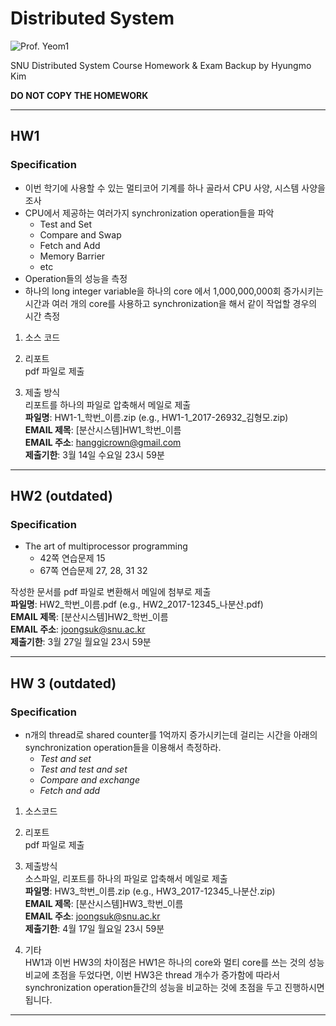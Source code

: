 # Distributed System
![Prof. Yeom1](https://cse.snu.ac.kr/sites/default/files/styles/scale-width-220/public/node--professor/%EC%97%BC%ED%97%8C%EC%98%81%20%20%EA%B5%90%EC%88%98%EB%8B%98_28%20%2811%29_0.jpg)

SNU Distributed System Course Homework & Exam Backup by Hyungmo Kim

**DO NOT COPY THE HOMEWORK**

---

## HW1
### Specification
* 이번 학기에 사용할 수 있는 멀티코어 기계를 하나 골라서 CPU 사양, 시스템 사양을 조사
* CPU에서 제공하는 여러가지 synchronization operation들을 파악
  * Test and Set
  * Compare and Swap
  * Fetch and Add
  * Memory Barrier
  * etc
* Operation들의 성능을 측정
* 하나의 long integer variable을 하나의 core 에서 1,000,000,000회 증가시키는 시간과 여러 개의 core를 사용하고 synchronization을 해서 같이 작업할 경우의 시간 측정

1. 소스 코드

2. 리포트  
pdf 파일로 제출

3. 제출 방식  
리포트를 하나의 파일로 압축해서 메일로 제출  
**파일명**: HW1-1\_학번\_이름.zip (e.g., HW1-1\_2017-26932\_김형모.zip)  
**EMAIL 제목**: [분산시스템]HW1\_학번\_이름  
**EMAIL 주소**: hanggicrown@gmail.com  
**제출기한**: 3월 14일 수요일 23시 59분

---

## HW2 (outdated)
### Specification
* The art of multiprocessor programming
  * 42쪽 연습문제 15
  * 67쪽 연습문제 27, 28, 31 32

작성한 문서를 pdf 파일로 변환해서 메일에 첨부로 제출  
**파일명**: HW2\_학번\_이름.pdf (e.g., HW2\_2017-12345\_나분산.pdf)  
**EMAIL 제목**: [분산시스템]HW2\_학번\_이름  
**EMAIL 주소**: joongsuk@snu.ac.kr  
**제출기한**: 3월 27일 월요일 23시 59분

---

## HW 3 (outdated)
### Specification
* n개의 thread로 shared counter를 1억까지 증가시키는데 걸리는 시간을 아래의 synchronization operation들을 이용해서 측정하라. 
  - *Test and set*
  - *Test and test and set*
  - *Compare and exchange*
  - *Fetch and add*

1. 소스코드  

2. 리포트  
pdf 파일로 제출

3. 제출방식  
소스파일, 리포트를 하나의 파일로 압축해서 메일로 제출  
**파일명**: HW3\_학번\_이름.zip (e.g., HW3\_2017-12345\_나분산.zip)  
**EMAIL 제목**: [분산시스템]HW3\_학번\_이름  
**EMAIL 주소**: joongsuk@snu.ac.kr  
**제출기한**: 4월 17일 월요일 23시 59분

4. 기타  
HW1과 이번 HW3의 차이점은 HW1은 하나의 core와 멀티 core를 쓰는 것의 성능 비교에 초점을 두었다면, 이번 HW3은 thread 개수가 증가함에 따라서 synchronization operation들간의 성능을 비교하는 것에 초점을 두고 진행하시면 됩니다.

---

